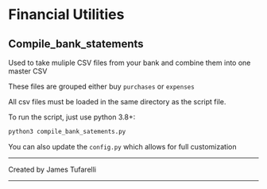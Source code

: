 # Financial Utilities

## Compile_bank_statements

Used to take muliple CSV files from your bank and combine them into one master CSV

These files are grouped either buy `purchases` or `expenses`

All csv files must be loaded in the same directory as the script file.

To run the script, just use python 3.8+:

```bash
python3 compile_bank_satements.py
```

You can also update the `config.py` which allows for full customization

---

Created by James Tufarelli

---

